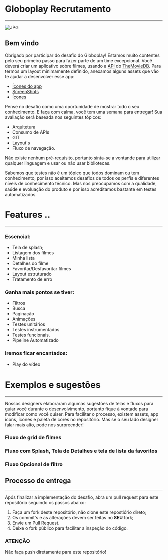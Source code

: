 
# Globoplay Recrutamento 

---
![JPG](https://lh3.googleusercontent.com/62viiAWxbh_4QQdbdZOeO53yDsq1jZu_KyQstDpbXgTryhTIjrPzW9nr0eFkMuoxs6wx=s180)


## Bem vindo

Obrigado por participar do desafio do Globoplay! Estamos muito contentes pelo seu primeiro passo para fazer parte de um time excepcional. Você deverá criar um aplicativo sobre filmes, usando a [API](https://developers.themoviedb.org/3/getting-started/introduction) do [TheMovieDB](https://www.themoviedb.org/?language=en).
Para termos um layout minimamente definido, anexamos alguns assets que vão te ajudar a desenvolver esse app:

- [Ícones do app](assets/icons)
- [ScreenShots](assets/screenshots)
- [Ícones](assets/icons)

Pense no desafio como uma oportunidade de mostrar todo o seu conhecimento. E faça com calma, você tem uma semana para entregar! Sua avaliação será baseada nos seguintes tópicos:

- Arquitetura
- Consumo de APIs
- GIT
- Layout's
- Fluxo de navegação.

Não existe nenhum pré-requisito, portanto sinta-se a vontande para utilizar qualquer linguagem e usar ou não usar bibliotecas.

Sabemos que testes não é um tópico que todos dominam ou tem conhecimento, por isso aceitamos desafios de todos os perfis e diferentes níveis de conhecimento técnico. Mas nos preocupamos com a qualidade, saúde e evoluação do produto e por isso acreditamos bastante em testes automatizados.


# Features ..

---

### Essencial:

- Tela de splash;
- Listagem dos filmes
- Minha lista
- Detalhes do filme
- Favoritar/Desfavoritar filmes
- Layout estruturado
- Tratamento de erro



### Ganha mais pontos se tiver:

- Filtros
- Busca
- Paginação
- Animações
- Testes unitários
- Testes instrumentados
- Testes funcionais.
- Pipeline Automatizado


### Iremos ficar encantados:

- Play do vídeo


# Exemplos e sugestões

---

Nossos designers elaboraram algumas sugestões de telas e fluxos para guiar você durante o desenvolvimento, portanto fique à vontade para modificar como você quiser.
Para facilitar o processo, existem assets, app icons, ícones e paleta de cores no repositório. Mas se o seu lado designer falar mais alto, pode nos surpreender!

### Fluxo de grid de filmes


### Fluxo com Splash, Tela de Detalhes e tela de lista da favoritos


### Fluxo Opcional de filtro


## **Processo de entrega**

---

Após finalizar a implementação do desafio, abra um pull request para este repositório seguindo os passos abaixo:

1. Faça um fork deste repositório, não clone este repostiório direto;
2. Os commit's e as alterações devem ser feitas no **SEU** fork;
3. Envie um Pull Request.
4. Deixe o fork público para facilitar a inspeção do código.

### **ATENÇÃO**

Não faça push diretamente para este repositório!
